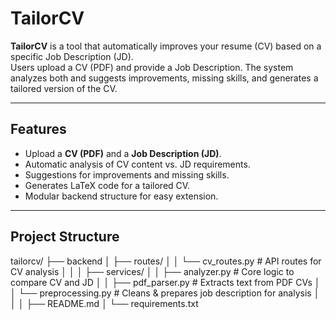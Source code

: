 # TailorCV  

**TailorCV** is a tool that automatically improves your resume (CV) based on a specific Job Description (JD).  
Users upload a CV (PDF) and provide a Job Description. The system analyzes both and suggests improvements, missing skills, and generates a tailored version of the CV.  

---

## Features  
- Upload a **CV (PDF)** and a **Job Description (JD)**.  
- Automatic analysis of CV content vs. JD requirements.  
- Suggestions for improvements and missing skills.  
- Generates LaTeX code for a tailored CV.  
- Modular backend structure for easy extension.  

---

## Project Structure 

tailorcv/
├── backend
│ ├── routes/
│ │ └── cv_routes.py # API routes for CV analysis
│ │
│ ├── services/
│ │ ├── analyzer.py # Core logic to compare CV and JD
│ │ ├── pdf_parser.py # Extracts text from PDF CVs
│ │ └── preprocessing.py # Cleans & prepares job description for analysis
│ │
│ ├── README.md
│ └── requirements.txt

